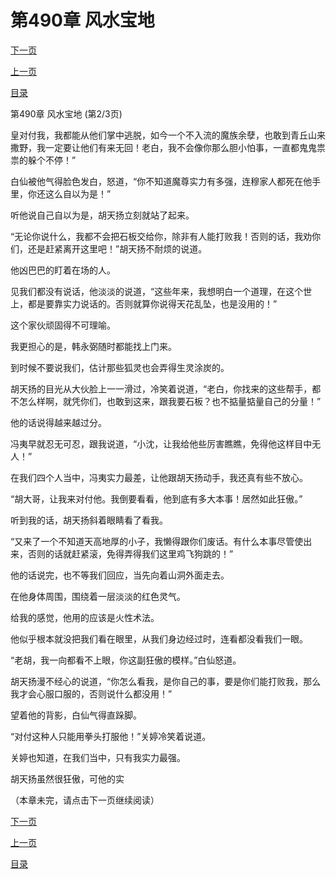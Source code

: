 <h1>第490章   风水宝地</h1>
            <div><p><a href="./1469_%E7%AC%AC490%E7%AB%A0_%E9%A3%8E%E6%B0%B4%E5%AE%9D%E5%9C%B0.md">下一页</a></p><p><a href="./1467_%E7%AC%AC490%E7%AB%A0_%E9%A3%8E%E6%B0%B4%E5%AE%9D%E5%9C%B0.md">上一页</a></p><p><a href="../">目录</a></p></div>
            <div><p>第490章   风水宝地 (第2/3页)</p><p>皇对付我，我都能从他们掌中逃脱，如今一个不入流的魔族余孽，也敢到青丘山来撒野，我一定要让他们有来无回！老白，我不会像你那么胆小怕事，一直都鬼鬼祟祟的躲个不停！”</p><p>白仙被他气得脸色发白，怒道，“你不知道魔尊实力有多强，连穆家人都死在他手里，你还这么自以为是！”</p><p>听他说自己自以为是，胡天扬立刻就站了起来。</p><p>“无论你说什么，我都不会把石板交给你，除非有人能打败我！否则的话，我劝你们，还是赶紧离开这里吧！”胡天扬不耐烦的说道。</p><p>他凶巴巴的盯着在场的人。</p><p>见我们都没有说话，他淡淡的说道，“这些年来，我想明白一个道理，在这个世上，都是要靠实力说话的。否则就算你说得天花乱坠，也是没用的！”</p><p>这个家伙顽固得不可理喻。</p><p>我更担心的是，韩永弼随时都能找上门来。</p><p>到时候不要说我们，估计那些狐灵也会弄得生灵涂炭的。</p><p>胡天扬的目光从大伙脸上一一滑过，冷笑着说道，“老白，你找来的这些帮手，都不怎么样啊，就凭你们，也敢到这来，跟我要石板？也不掂量掂量自己的分量！”</p><p>他的话说得越来越过分。</p><p>冯夷早就忍无可忍，跟我说道，“小沈，让我给他些厉害瞧瞧，免得他这样目中无人！”</p><p>在我们四个人当中，冯夷实力最差，让他跟胡天扬动手，我还真有些不放心。</p><p>“胡大哥，让我来对付他。我倒要看看，他到底有多大本事！居然如此狂傲。”</p><p>听到我的话，胡天扬斜着眼睛看了看我。</p><p>“又来了一个不知道天高地厚的小子，我懒得跟你们废话。有什么本事尽管使出来，否则的话就赶紧滚，免得弄得我们这里鸡飞狗跳的！”</p><p>他的话说完，也不等我们回应，当先向着山洞外面走去。</p><p>在他身体周围，围绕着一层淡淡的红色灵气。</p><p>给我的感觉，他用的应该是火性术法。</p><p>他似乎根本就没把我们看在眼里，从我们身边经过时，连看都没看我们一眼。</p><p>“老胡，我一向都看不上眼，你这副狂傲的模样。”白仙怒道。</p><p>胡天扬漫不经心的说道，“你怎么看我，是你自己的事，要是你们能打败我，那么我才会心服口服的，否则说什么都没用！”</p><p>望着他的背影，白仙气得直跺脚。</p><p>“对付这种人只能用拳头打服他！”关婷冷笑着说道。</p><p>关婷也知道，在我们当中，只有我实力最强。</p><p>胡天扬虽然很狂傲，可他的实</p><p>（本章未完，请点击下一页继续阅读）</p></div>
            <div><p><a href="./1469_%E7%AC%AC490%E7%AB%A0_%E9%A3%8E%E6%B0%B4%E5%AE%9D%E5%9C%B0.md">下一页</a></p><p><a href="./1467_%E7%AC%AC490%E7%AB%A0_%E9%A3%8E%E6%B0%B4%E5%AE%9D%E5%9C%B0.md">上一页</a></p><p><a href="../">目录</a></p></div>
